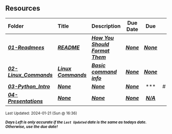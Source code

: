 ## Resources

| Folder | Title | Description | Due Date | Due |  |
|:------|:------|:------|:-----:|:-----:|-----|
| ***<a href="https://github.com/rugbyprof/4443-5373-Mobile-Apps/tree/master/Resources/01-Readmees">01-Readmees</a>*** | ***<a href="https://github.com/rugbyprof/4443-5373-Mobile-Apps/tree/master/Resources/01-Readmees"> README </a>*** | ***<a href="https://github.com/rugbyprof/4443-5373-Mobile-Apps/tree/master/Resources/01-Readmees"> How You Should Format Them</a>*** | ***<a href="https://github.com/rugbyprof/4443-5373-Mobile-Apps/tree/master/Resources/01-Readmees">None</a>*** | ***<a href="https://github.com/rugbyprof/4443-5373-Mobile-Apps/tree/master/Resources/01-Readmees"> None</a>*** |  |
| ***<a href="https://github.com/rugbyprof/4443-5373-Mobile-Apps/tree/master/Resources/02-Linux_Commands">02-Linux_Commands</a>*** | ***<a href="https://github.com/rugbyprof/4443-5373-Mobile-Apps/tree/master/Resources/02-Linux_Commands"> Linux Commands </a>*** | ***<a href="https://github.com/rugbyprof/4443-5373-Mobile-Apps/tree/master/Resources/02-Linux_Commands"> Basic command info</a>*** | ***<a href="https://github.com/rugbyprof/4443-5373-Mobile-Apps/tree/master/Resources/02-Linux_Commands">None</a>*** | ***<a href="https://github.com/rugbyprof/4443-5373-Mobile-Apps/tree/master/Resources/02-Linux_Commands"> None</a>*** |  |
| ***<a href="https://github.com/rugbyprof/4443-5373-Mobile-Apps/tree/master/Resources/03-Python_Intro">03-Python_Intro</a>*** | ***<a href="https://github.com/rugbyprof/4443-5373-Mobile-Apps/tree/master/Resources/03-Python_Intro">None</a>*** | ***<a href="https://github.com/rugbyprof/4443-5373-Mobile-Apps/tree/master/Resources/03-Python_Intro">None</a>*** | ***<a href="https://github.com/rugbyprof/4443-5373-Mobile-Apps/tree/master/Resources/03-Python_Intro">None</a>*** | ***<a href="https://github.com/rugbyprof/4443-5373-Mobile-Apps/tree/master/Resources/03-Python_Intro">| #   | File                                                 | Description |</a>*** |  |
| ***<a href="https://github.com/rugbyprof/4443-5373-Mobile-Apps/tree/master/Resources/04-Presentations">04-Presentations</a>*** | ***<a href="https://github.com/rugbyprof/4443-5373-Mobile-Apps/tree/master/Resources/04-Presentations">None</a>*** | ***<a href="https://github.com/rugbyprof/4443-5373-Mobile-Apps/tree/master/Resources/04-Presentations">None</a>*** | ***<a href="https://github.com/rugbyprof/4443-5373-Mobile-Apps/tree/master/Resources/04-Presentations">None</a>*** | ***<a href="https://github.com/rugbyprof/4443-5373-Mobile-Apps/tree/master/Resources/04-Presentations">N/A</a>*** |  |

<sup>Last Updated: 2024-01-21 (Sun @ 16:36)</sup> 

<sup>***Days Left is only accurate if the `Last Updated` date is the same as todays date. Otherwise, use the due date!***</sup> 